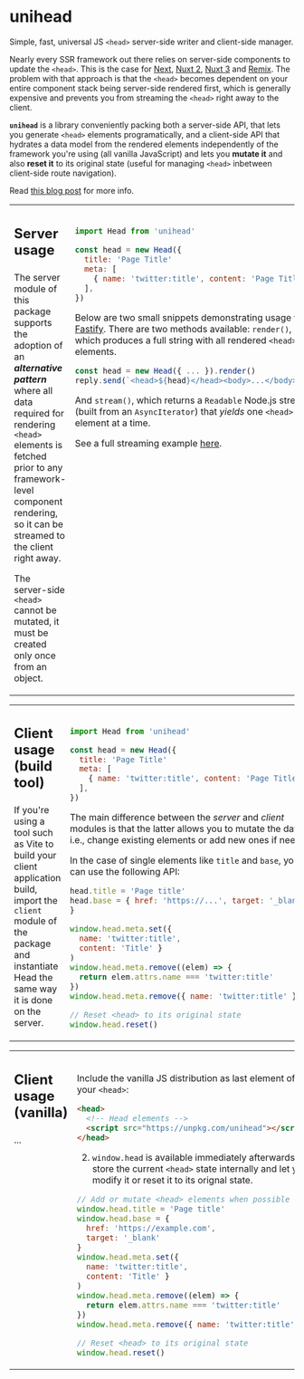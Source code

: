 # unihead

Simple, fast, universal JS `<head>` server-side writer and client-side manager.

Nearly every SSR framework out there relies on server-side components to update the `<head>`. This is the case for [Next][1], [Nuxt 2][2], [Nuxt 3][3] and [Remix][4]. The problem with that approach is that the `<head>` becomes dependent on your entire component stack being server-side rendered first, which is generally expensive and prevents you from streaming the `<head>` right away to the client. 

**`unihead`** is a library conveniently packing both a server-side API, that lets you generate `<head>` elements programatically, and a client-side API that hydrates a data model from the rendered elements independently of the framework you're using (all vanilla JavaScript) and lets you **mutate it** and also **reset it** to its original state (useful for managing `<head>` inbetween client-side route navigation). 

Read [this blog post]() for more info.

[1]: https://nuxtjs.org/docs/components-glossary/head/
[2]: https://v3.nuxtjs.org/guide/features/head-management
[3]: https://github.com/remix-run/remix/blob/main/packages/remix-react/components.tsx#L650
[4]: https://nextjs.org/docs/api-reference/next/head


<table>
<tr>
<td width="300px" valign="top">

<h2>

**Server usage**

</h2>

The server module of this package supports the adoption of an **_alternative pattern_** where all data required for rendering `<head>` elements is fetched prior to any framework-level component rendering, so it can be streamed to the client right away. 

The server-side `<head>` cannot be mutated, it must be created only once from an object.

</td>
<td valign="top"><br>

```js
import Head from 'unihead'

const head = new Head({
  title: 'Page Title'
  meta: [
    { name: 'twitter:title', content: 'Page Title' }
  ],
})
```

Below are two small snippets demonstrating usage with [Fastify](https://fastify.io/). 
There are two methods available: `render()`, which produces a full string with all rendered `<head>` elements.


```js
const head = new Head({ ... }).render()
reply.send(`<head>${head}</head><body>...</body>`)
```
  
And `stream()`, which returns a `Readable` Node.js stream (built from an `AsyncIterator`) that _yields_ one `<head>` element at a time. 

See a full streaming example [here]().

</td>
</tr>
</table>

<table>
<tr>
<td width="300px" valign="top">

<h2>

**Client usage (build tool)**

</h2>

If you're using a tool such as Vite to build your client application build, import the `client` module of the package and instantiate Head the same way it is done on the server.

</td>
<td valign="top"><br>

```js
import Head from 'unihead'

const head = new Head({
  title: 'Page Title'
  meta: [
    { name: 'twitter:title', content: 'Page Title' }
  ],
})
```

The main difference between the *server* and *client* modules is that the latter allows you to mutate the data, i.e., change existing elements or add new ones if needed.
  
In the case of single elements like `title` and `base`, you can use the following API:

```js
head.title = 'Page title'
head.base = { href: 'https://...', target: '_blank' }
}
```

```js
window.head.meta.set({
  name: 'twitter:title',
  content: 'Title' }
)
window.head.meta.remove((elem) => {
  return elem.attrs.name === 'twitter:title'
})
window.head.meta.remove({ name: 'twitter:title' })

// Reset <head> to its original state
window.head.reset()
```


</td>
</tr>
</table>


<table>
<tr>
<td width="300px" valign="top">

<h2>

**Client usage (vanilla)**

</h2>

...

</td>
<td valign="top"><br>

Include the vanilla JS distribution as last element of your `<head>`:

```html
<head>
  <!-- Head elements -->
  <script src="https://unpkg.com/unihead"></script>
</head>
```

2. `window.head` is available immediately afterwards. It'll store the current 
`<head>` state internally and let you modify it or reset it to its orignal state.

```js
// Add or mutate <head> elements when possible
window.head.title = 'Page title'
window.head.base = {
  href: 'https://example.com',
  target: '_blank'
}
window.head.meta.set({
  name: 'twitter:title',
  content: 'Title' }
)
window.head.meta.remove((elem) => {
  return elem.attrs.name === 'twitter:title'
})
window.head.meta.remove({ name: 'twitter:title' })

// Reset <head> to its original state
window.head.reset()
```


</td>
</tr>
</table>

